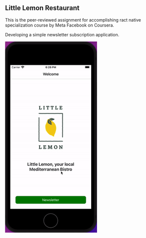 ## Little Lemon Restaurant

This is the peer-reviewed assignment for accomplishing ract native specialization course by Meta Facebook on Coursera. 

Developing a simple newsletter subscription application.

![](little_lemon.gif)
